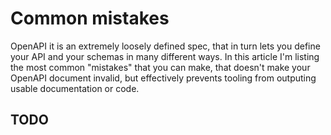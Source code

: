 # Common mistakes

OpenAPI it is an extremely loosely defined spec, that in turn lets you define your API and your schemas in many different ways. In this article I'm listing the most common "mistakes" that you can make, that doesn't make your OpenAPI document invalid, but effectively prevents tooling from outputing usable documentation or code.

## TODO